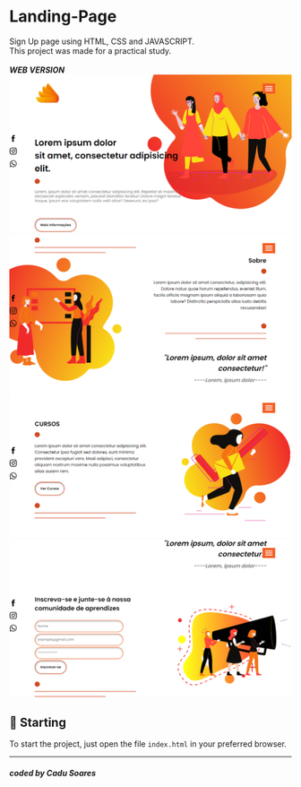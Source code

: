 # Landing-Page
Sign Up page using HTML, CSS and JAVASCRIPT.<br/>
This project was made for a practical study.<br/><br/>
***WEB VERSION***<br/>
<img src="img/final-01.png" alt="Web Version"/>
<br/>
<img src="img/final-02.png" alt="Web Version"/>
<br/>
<img src="img/final-03.png" alt="Web Version"/>
<br/>
<img src="img/final-04.png" alt="Web Version"/>
<br/>

## 🚀 Starting

To start the project, just open the file `index.html` in your preferred browser.

---
##### coded by Cadu Soares


